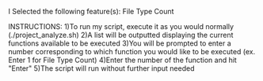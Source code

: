 I Selected the following feature(s):
	File Type Count

INSTRUCTIONS:
	1)To run my script, execute it as you would normally (./project_analyze.sh)
	2)A list will be outputted displaying the current functions available to be executed
	3)You will be prompted to enter a number corresponding to which function you would like to be executed
	 (ex. Enter 1 for File Type Count)
	4)Enter the number of the function and hit "Enter"
	5)The script will run without further input needed
